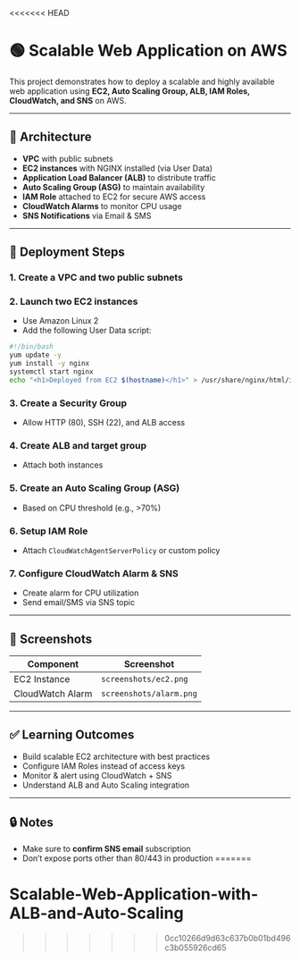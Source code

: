 <<<<<<< HEAD

# 🟢 Scalable Web Application on AWS

This project demonstrates how to deploy a scalable and highly available web application using **EC2, Auto Scaling Group, ALB, IAM Roles, CloudWatch, and SNS** on AWS.

---

## 📐 Architecture

- **VPC** with public subnets
- **EC2 instances** with NGINX installed (via User Data)
- **Application Load Balancer (ALB)** to distribute traffic
- **Auto Scaling Group (ASG)** to maintain availability
- **IAM Role** attached to EC2 for secure AWS access
- **CloudWatch Alarms** to monitor CPU usage
- **SNS Notifications** via Email & SMS

---

## 🚀 Deployment Steps

### 1. Create a VPC and two public subnets

### 2. Launch two EC2 instances
- Use Amazon Linux 2
- Add the following User Data script:

```bash
#!/bin/bash
yum update -y
yum install -y nginx
systemctl start nginx
echo "<h1>Deployed from EC2 $(hostname)</h1>" > /usr/share/nginx/html/index.html
```

### 3. Create a Security Group
- Allow HTTP (80), SSH (22), and ALB access

### 4. Create ALB and target group
- Attach both instances

### 5. Create an Auto Scaling Group (ASG)
- Based on CPU threshold (e.g., >70%)

### 6. Setup IAM Role
- Attach `CloudWatchAgentServerPolicy` or custom policy

### 7. Configure CloudWatch Alarm & SNS
- Create alarm for CPU utilization
- Send email/SMS via SNS topic

---

## 📸 Screenshots

| Component         | Screenshot               |
|------------------|--------------------------|
| EC2 Instance      | `screenshots/ec2.png`     |
| CloudWatch Alarm  | `screenshots/alarm.png`   |

---

## ✅ Learning Outcomes

- Build scalable EC2 architecture with best practices
- Configure IAM Roles instead of access keys
- Monitor & alert using CloudWatch + SNS
- Understand ALB and Auto Scaling integration

---

## 🔒 Notes

- Make sure to **confirm SNS email** subscription
- Don’t expose ports other than 80/443 in production
=======
# Scalable-Web-Application-with-ALB-and-Auto-Scaling
>>>>>>> 0cc10266d9d63c637b0b01bd496c3b055926cd65
